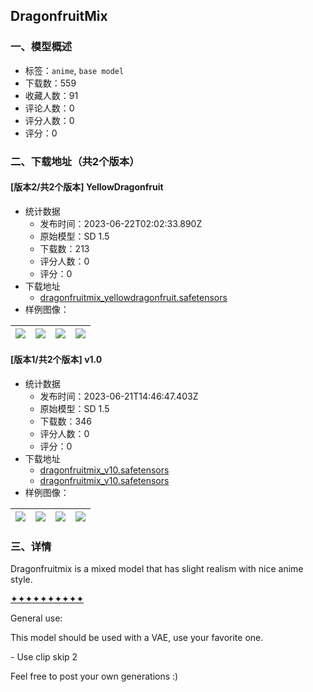 ## DragonfruitMix
### 一、模型概述

- 标签：`anime`, `base model`
- 下载数：559
- 收藏人数：91
- 评论人数：0
- 评分人数：0
- 评分：0

### 二、下载地址（共2个版本）

#### [版本2/共2个版本] YellowDragonfruit

- 统计数据
  - 发布时间：2023-06-22T02:02:33.890Z
  - 原始模型：SD 1.5
  - 下载数：213
  - 评分人数：0
  - 评分：0
- 下载地址
  - [dragonfruitmix_yellowdragonfruit.safetensors](https://civitai.com/api/download/models/100986)
- 样例图像：

| <img src="https://image.civitai.com/xG1nkqKTMzGDvpLrqFT7WA/59303b95-eb97-4e69-a8c0-8ee885520bc8/width=450/1233263.jpeg" /> | <img src="https://image.civitai.com/xG1nkqKTMzGDvpLrqFT7WA/ceb38b18-3ca6-4595-91cc-2c44dcea6174/width=450/1303156.jpeg" /> | <img src="https://image.civitai.com/xG1nkqKTMzGDvpLrqFT7WA/47764df3-662c-435d-b762-481e40611761/width=450/1250548.jpeg" /> | <img src="https://image.civitai.com/xG1nkqKTMzGDvpLrqFT7WA/622af5b7-3e1c-4b62-b523-fff85fd88299/width=450/1277490.jpeg" /> |
| ---- | ---- | ---- | ---- |

#### [版本1/共2个版本] v1.0

- 统计数据
  - 发布时间：2023-06-21T14:46:47.403Z
  - 原始模型：SD 1.5
  - 下载数：346
  - 评分人数：0
  - 评分：0
- 下载地址
  - [dragonfruitmix_v10.safetensors](https://civitai.com/api/download/models/97561?type=Model&format=SafeTensor&size=full&fp=fp32)
  - [dragonfruitmix_v10.safetensors](https://civitai.com/api/download/models/97561)
- 样例图像：

| <img src="https://image.civitai.com/xG1nkqKTMzGDvpLrqFT7WA/0de255d3-7586-4896-a99c-d7d7a25c9bf4/width=450/1224023.jpeg" /> | <img src="https://image.civitai.com/xG1nkqKTMzGDvpLrqFT7WA/0e26b4a9-d374-4025-9575-50f76d3e6ff4/width=450/1226930.jpeg" /> | <img src="https://image.civitai.com/xG1nkqKTMzGDvpLrqFT7WA/ff26671c-9900-4ef5-935b-e2a746030708/width=450/1221104.jpeg" /> | <img src="https://image.civitai.com/xG1nkqKTMzGDvpLrqFT7WA/3be25f70-e1af-4e1a-9480-ac1978c643f2/width=450/1209055.jpeg" /> |
| ---- | ---- | ---- | ---- |


### 三、详情
<p>Dragonfruitmix is a mixed model that has slight realism with nice anime style.</p><p><a target="_blank" rel="ugc" href="https://coolsymbol.com/copy/Black_Four_Pointed_Star_Symbol_%E2%9C%A6">✦✦✦✦✦✦✦✦✦✦</a></p><p>General use:</p><p>This model should be used with a VAE, use your favorite one.</p><p>- Use clip skip 2</p><p></p><p>Feel free to post your own generations :)</p>